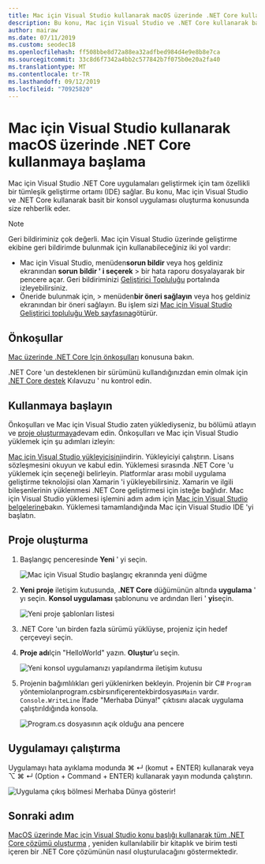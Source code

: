 ```yaml
---
title: Mac için Visual Studio kullanarak macOS üzerinde .NET Core kullanmaya başlama
description: Bu konu, Mac için Visual Studio ve .NET Core kullanarak basit bir konsol uygulaması oluşturma konusunda size rehberlik eder.
author: mairaw
ms.date: 07/11/2019
ms.custom: seodec18
ms.openlocfilehash: ff508bbe8d72a88ea32adfbed984d4e9e8b8e7ca
ms.sourcegitcommit: 33c8d6f7342a4bb2c577842b7f075b0e20a2fa40
ms.translationtype: MT
ms.contentlocale: tr-TR
ms.lasthandoff: 09/12/2019
ms.locfileid: "70925820"
---
```

# <a name="get-started-with-net-core-on-macos-using-visual-studio-for-mac"></a>Mac için Visual Studio kullanarak macOS üzerinde .NET Core kullanmaya başlama

Mac için Visual Studio .NET Core uygulamaları geliştirmek için tam özellikli bir tümleşik geliştirme ortamı (IDE) sağlar. Bu konu, Mac için Visual Studio ve .NET Core kullanarak basit bir konsol uygulaması oluşturma konusunda size rehberlik eder.

> [!NOTE]
> Geri bildiriminiz çok değerli. Mac için Visual Studio üzerinde geliştirme ekibine geri bildirimde bulunmak için kullanabileceğiniz iki yol vardır:
>
> * Mac için Visual Studio, menüden**sorun bildir** veya hoş geldiniz ekranından **sorun** **bildir ' i seçerek** > bir hata raporu dosyalayarak bir pencere açar. Geri bildiriminizi [Geliştirici Topluluğu](https://developercommunity.visualstudio.com/spaces/8/index.html) portalında izleyebilirsiniz.
> * Öneride bulunmak için, > menüden**bir öneri sağlayın** veya hoş geldiniz ekranından bir öneri sağlayın. Bu işlem sizi [Mac için Visual Studio Geliştirici topluluğu Web sayfasına](https://developercommunity.visualstudio.com/content/idea/post.html?space=41)götürür.

## <a name="prerequisites"></a>Önkoşullar

[Mac üzerinde .NET Core Için önkoşulları](../macos-prerequisites.md) konusuna bakın.

.NET Core 'un desteklenen bir sürümünü kullandığınızdan emin olmak için [.NET Core destek](https://docs.microsoft.com/visualstudio/mac/net-core-support?view=vsmac-2019) Kılavuzu ' nu kontrol edin.

## <a name="get-started"></a>Kullanmaya başlayın

Önkoşulları ve Mac için Visual Studio zaten yüklediyseniz, bu bölümü atlayın ve [proje oluşturmaya](#creating-a-project)devam edin. Önkoşulları ve Mac için Visual Studio yüklemek için şu adımları izleyin:

[Mac için Visual Studio yükleyicisini](https://visualstudio.microsoft.com/vs/mac/?utm_medium=microsoft&utm_source=docs.microsoft.com&utm_campaign=inline+link)indirin. Yükleyiciyi çalıştırın. Lisans sözleşmesini okuyun ve kabul edin. Yüklemesi sırasında .NET Core 'u yüklemek için seçeneği belirleyin. Platformlar arası mobil uygulama geliştirme teknolojisi olan Xamarin 'i yükleyebilirsiniz. Xamarin ve ilgili bileşenlerinin yüklenmesi .NET Core geliştirmesi için isteğe bağlıdır. Mac için Visual Studio yüklemesi işlemini adım adım için [Mac için Visual Studio belgelerine](/visualstudio/mac/)bakın. Yüklemesi tamamlandığında Mac için Visual Studio IDE 'yi başlatın.

## <a name="creating-a-project"></a>Proje oluşturma

1. Başlangıç penceresinde **Yeni** ' yi seçin.

   ![Mac için Visual Studio başlangıç ekranında yeni düğme](./media/using-on-mac-vs/visual-studio-mac-new-project.png)

1. **Yeni proje** iletişim kutusunda, **.NET Core** düğümünün altında **uygulama** ' yı seçin. **Konsol uygulaması** şablonunu ve ardından Ileri ' **yi**seçin.

   ![Yeni proje şablonları listesi](./media/using-on-mac-vs/visual-studio-mac-new-dialog.png)

1. .NET Core 'un birden fazla sürümü yüklüyse, projeniz için hedef çerçeveyi seçin.

1. **Proje adı**Için "HelloWorld" yazın. **Oluştur**’u seçin.

   ![Yeni konsol uygulamanızı yapılandırma iletişim kutusu](./media/using-on-mac-vs/visual-studio-mac-new-options.png)

1. Projenin bağımlılıkları geri yüklenirken bekleyin. Projenin bir C# `Program` yöntemiolanprogram.csbirsınıfiçerentekbirdosyası`Main` vardır. `Console.WriteLine` İfade "Merhaba Dünya!" çıktısını alacak uygulama çalıştırıldığında konsola.

   ![Program.cs dosyasının açık olduğu ana pencere](./media/using-on-mac-vs/visual-studio-mac-editor.png)

## <a name="run-the-application"></a>Uygulamayı çalıştırma

Uygulamayı hata ayıklama modunda ⌘ ↵ (komut + ENTER) kullanarak veya ⌥ ⌘ ↵ (Option + Command + ENTER) kullanarak yayın modunda çalıştırın.

![Uygulama çıkış bölmesi Merhaba Dünya gösterir!](./media/using-on-mac-vs/visual-studio-mac-output.png)

## <a name="next-step"></a>Sonraki adım

[MacOS üzerinde Mac için Visual Studio konu başlığı kullanarak tüm .NET Core çözümü oluşturma](using-on-mac-vs-full-solution.md) , yeniden kullanılabilir bir kitaplık ve birim testi içeren bir .NET Core çözümünün nasıl oluşturulacağını göstermektedir.
